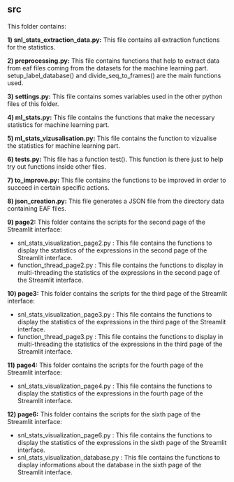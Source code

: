 ## src

This folder contains:

**1) snl_stats_extraction_data.py:**
This file contains all extraction functions for the statistics.

**2) preprocessing.py:**
This file contains functions that help to extract data from eaf files coming from the datasets for the machine learning part.
setup_label_database() and divide_seq_to_frames() are the main functions used.

**3) settings.py:**
This file contains somes variables used in the other python files of this folder.

**4) ml_stats.py:**
This file contains the functions that make the necessary statistics for machine learning part.

**5) ml_stats_vizusalisation.py:**
This file contains the function to vizualise the statistics for machine learning part.

**6) tests.py:**
This file has a function test(). This function is there just to help try out functions inside other files.

**7) to_improve.py:**
This file contains the functions to be improved in order to succeed in certain specific actions.

**8) json_creation.py:**
This file generates a JSON file from the directory data containing EAF files.

**9) page2:**
This folder contains the scripts for the second page of the Streamlit interface:
* snl_stats_visualization_page2.py : This file contains the functions to display the statistics of the expressions in the second page of the Streamlit interface.
* function_thread_page2.py : This file contains the functions to display in multi-threading the statistics of the expressions in the second page of the Streamlit interface.

**10) page3:**
This folder contains the scripts for the third page of the Streamlit interface:
* snl_stats_visualization_page3.py : This file contains the functions to display the statistics of the expressions in the third page of the Streamlit interface.
* function_thread_page3.py : This file contains the functions to display in multi-threading the statistics of the expressions in the third page of the Streamlit interface.

**11) page4:**
This folder contains the scripts for the fourth page of the Streamlit interface:
* snl_stats_visualization_page4.py : This file contains the functions to display the statistics of the expressions in the fourth page of the Streamlit interface.

**12) page6:**
This folder contains the scripts for the sixth page of the Streamlit interface:
* snl_stats_visualization_page6.py : This file contains the functions to display the statistics of the expressions in the sixth page of the Streamlit interface.
* snl_stats_visualization_database.py : This file contains the functions to display informations about the database in the sixth page of the Streamlit interface.


